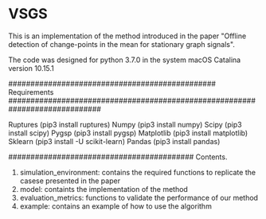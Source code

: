 # VSGS

This is an implementation of the method introduced in the paper "Offline detection of change-points in the mean for stationary graph signals".

The code was designed for python 3.7.0 in the system macOS Catalina version 10.15.1 


###############################################  Requirements #############################################################################

Ruptures          (pip3 install ruptures)
Numpy             (pip3 install numpy)
Scipy             (pip3 install scipy)
Pygsp             (pip3 install pygsp)
Matplotlib        (pip3 install matplotlib)
Sklearn           (pip3 install -U scikit-learn)
Pandas            (pip3 install pandas)


########################################## Contents. 

1. simulation_environment: contains the required functions to replicate the casese presented in the paper
2. model: containts the implementation of the method
3. evaluation_metrics: functions to validate the performance of our method
4. example: contains an example of how to use the algorithm 


